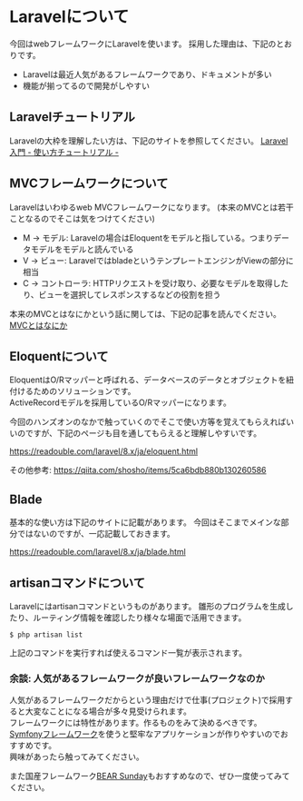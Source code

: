 # Laravelについて

今回はwebフレームワークにLaravelを使います。
採用した理由は、下記のとおりです。

- Laravelは最近人気があるフレームワークであり、ドキュメントが多い
- 機能が揃ってるので開発がしやすい

## Laravelチュートリアル

Laravelの大枠を理解したい方は、下記のサイトを参照してください。
[Laravel入門 - 使い方チュートリアル -](https://qiita.com/sano1202/items/6021856b70e4f8d3dc3d)


## MVCフレームワークについて

Laravelはいわゆるweb MVCフレームワークになります。
(本来のMVCとは若干ことなるのでそこは気をつけてください)

- M -> モデル: Laravelの場合はEloquentをモデルと指している。つまりデータモデルをモデルと読んでいる
- V -> ビュー: LaravelではbladeというテンプレートエンジンがViewの部分に相当
- C -> コントローラ: HTTPリクエストを受け取り、必要なモデルを取得したり、ビューを選択してレスポンスするなどの役割を担う

本来のMVCとはなにかという話に関しては、下記の記事を読んでください。  
[MVCとはなにか](https://note.com/tenjuu99/n/n0232ccd1089d#q0bYG)


## Eloquentについて

EloquentはO/Rマッパーと呼ばれる、データベースのデータとオブジェクトを紐付けるためのソリューションです。  
ActiveRecordモデルを採用しているO/Rマッパーになります。

今回のハンズオンのなかで触っていくのでそこで使い方等を覚えてもらえればいいのですが、下記のページも目を通してもらえると理解しやすいです。

https://readouble.com/laravel/8.x/ja/eloquent.html


その他参考: https://qiita.com/shosho/items/5ca6bdb880b130260586


## Blade

基本的な使い方は下記のサイトに記載があります。
今回はそこまでメインな部分ではないのですが、一応記載しておきます。

https://readouble.com/laravel/8.x/ja/blade.html


## artisanコマンドについて

Laravelにはartisanコマンドというものがあります。
雛形のプログラムを生成したり、ルーティング情報を確認したり様々な場面で活用できます。

```shell
$ php artisan list
```

上記のコマンドを実行すれば使えるコマンド一覧が表示されます。


### 余談: 人気があるフレームワークが良いフレームワークなのか

人気があるフレームワークだからという理由だけで仕事(プロジェクト)で採用すると大変なことになる場合が多々見受けられます。  
フレームワークには特性があります。作るものをみて決めるべきです。  
[Symfonyフレームワーク](https://symfony.com/)を使うと堅牢なアプリケーションが作りやすいのでおすすめです。  
興味があったら触ってみてください。

また国産フレームワーク[BEAR Sunday](https://bearsunday.github.io/index.html)もおすすめなので、ぜひ一度使ってみてください。


